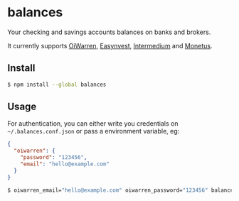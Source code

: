 # balances

Your checking and savings accounts balances on banks and brokers.

It currently supports [OiWarren](https://oiwarren.com/), [Easynvest](https://www.easynvest.com.br/), [Intermedium](https://www.intermedium.com.br/) and [Monetus](https://monetus.com.br/).

## Install

```bash
$ npm install --global balances
```

## Usage

For authentication, you can either write you credentials on `~/.balances.conf.json` or pass a environment variable, eg:
```json
{
  "oiwarren": {
    "password": "123456",
    "email": "hello@example.com"
  }
}
```

```bash
$ oiwarren_email="hello@example.com" oiwarren_password="123456" balances oiwarren
```
